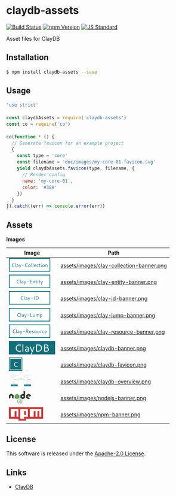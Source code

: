 claydb-assets
==========

<!---
This file is generated by ape-tmpl. Do not update manually.
--->

<!-- Badge Start -->
<a name="badges"></a>

[![Build Status][bd_travis_shield_url]][bd_travis_url]
[![npm Version][bd_npm_shield_url]][bd_npm_url]
[![JS Standard][bd_standard_shield_url]][bd_standard_url]

[bd_repo_url]: https://github.com/realglobe-Inc/claydb-assets
[bd_travis_url]: http://travis-ci.org/realglobe-Inc/claydb-assets
[bd_travis_shield_url]: http://img.shields.io/travis/realglobe-Inc/claydb-assets.svg?style=flat
[bd_travis_com_url]: http://travis-ci.com/realglobe-Inc/claydb-assets
[bd_travis_com_shield_url]: https://api.travis-ci.com/realglobe-Inc/claydb-assets.svg?token=
[bd_license_url]: https://github.com/realglobe-Inc/claydb-assets/blob/master/LICENSE
[bd_codeclimate_url]: http://codeclimate.com/github/realglobe-Inc/claydb-assets
[bd_codeclimate_shield_url]: http://img.shields.io/codeclimate/github/realglobe-Inc/claydb-assets.svg?style=flat
[bd_codeclimate_coverage_shield_url]: http://img.shields.io/codeclimate/coverage/github/realglobe-Inc/claydb-assets.svg?style=flat
[bd_gemnasium_url]: https://gemnasium.com/realglobe-Inc/claydb-assets
[bd_gemnasium_shield_url]: https://gemnasium.com/realglobe-Inc/claydb-assets.svg
[bd_npm_url]: http://www.npmjs.org/package/claydb-assets
[bd_npm_shield_url]: http://img.shields.io/npm/v/claydb-assets.svg?style=flat
[bd_standard_url]: http://standardjs.com/
[bd_standard_shield_url]: https://img.shields.io/badge/code%20style-standard-brightgreen.svg

<!-- Badge End -->


<!-- Description Start -->
<a name="description"></a>

Asset files for ClayDB

<!-- Description End -->


<!-- Overview Start -->
<a name="overview"></a>



<!-- Overview End -->


<!-- Sections Start -->
<a name="sections"></a>

<!-- Section from "doc/guides/01.Installation.md.hbs" Start -->

<a name="section-doc-guides-01-installation-md"></a>

Installation
-----

```bash
$ npm install claydb-assets --save
```


<!-- Section from "doc/guides/01.Installation.md.hbs" End -->

<!-- Section from "doc/guides/02.Usage.md.hbs" Start -->

<a name="section-doc-guides-02-usage-md"></a>

Usage
---------

```javascript
'use strict'

const claydbAssets = require('claydb-assets')
const co = require('co')

co(function * () {
  // Generate favicon for an example project
  {
    const type = 'core'
    const filename = 'doc/images/my-core-01-favicon.svg'
    yield claydbAssets.favicon(type, filename, {
      // Render config
      name: 'my-core-01',
      color: '#38A'
    })
  }
}).catch((err) => console.error(err))

```


<!-- Section from "doc/guides/02.Usage.md.hbs" End -->

<!-- Section from "doc/guides/03.Assets.md.hbs" Start -->

<a name="section-doc-guides-03-assets-md"></a>

Assets
-----

**Images**

| Image | Path |
| ----- | ---- |
| <img src="assets/images/clay-collection-banner.png" height="36" style="height:36px;" /> | [assets/images/clay-collection-banner.png](assets/images/clay-collection-banner.png) |
| <img src="assets/images/clay-entity-banner.png" height="36" style="height:36px;" /> | [assets/images/clay-entity-banner.png](assets/images/clay-entity-banner.png) |
| <img src="assets/images/clay-id-banner.png" height="36" style="height:36px;" /> | [assets/images/clay-id-banner.png](assets/images/clay-id-banner.png) |
| <img src="assets/images/clay-lump-banner.png" height="36" style="height:36px;" /> | [assets/images/clay-lump-banner.png](assets/images/clay-lump-banner.png) |
| <img src="assets/images/clay-resource-banner.png" height="36" style="height:36px;" /> | [assets/images/clay-resource-banner.png](assets/images/clay-resource-banner.png) |
| <img src="assets/images/claydb-banner.png" height="36" style="height:36px;" /> | [assets/images/claydb-banner.png](assets/images/claydb-banner.png) |
| <img src="assets/images/claydb-favicon.png" height="36" style="height:36px;" /> | [assets/images/claydb-favicon.png](assets/images/claydb-favicon.png) |
| <img src="assets/images/claydb-overview.png" height="36" style="height:36px;" /> | [assets/images/claydb-overview.png](assets/images/claydb-overview.png) |
| <img src="assets/images/nodejs-banner.png" height="36" style="height:36px;" /> | [assets/images/nodejs-banner.png](assets/images/nodejs-banner.png) |
| <img src="assets/images/npm-banner.png" height="36" style="height:36px;" /> | [assets/images/npm-banner.png](assets/images/npm-banner.png) |


<!-- Section from "doc/guides/03.Assets.md.hbs" End -->


<!-- Sections Start -->


<!-- LICENSE Start -->
<a name="license"></a>

License
-------
This software is released under the [Apache-2.0 License](https://github.com/realglobe-Inc/claydb-assets/blob/master/LICENSE).

<!-- LICENSE End -->


<!-- Links Start -->
<a name="links"></a>

Links
------

+ [ClayDB][clay_d_b_url]

[clay_d_b_url]: https://github.com/realglobe-Inc/claydb

<!-- Links End -->
